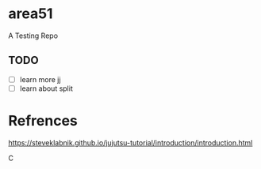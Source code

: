 # area51

A Testing Repo

## TODO
- [ ] learn more jj
- [ ] learn about split

# Refrences

https://steveklabnik.github.io/jujutsu-tutorial/introduction/introduction.html



C

